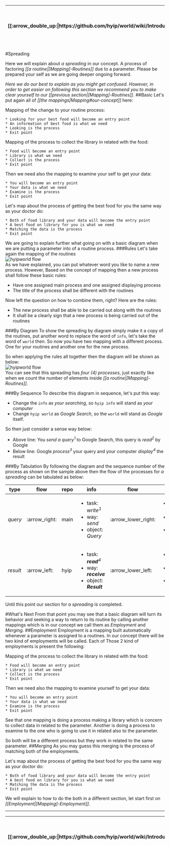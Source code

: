 <table>
  <thead>
    <tr>
      <th>[[:arrow_double_up:|https://github.com/hyip/world/wiki/Introduction]]</th>
      <th>[[:arrow_up_small:|https://github.com/hyipworld/hyipworld.github.io/wiki/Introduction]]</th>
      <th>[[:rewind:|Introduction]] [[Intro|Introduction]]</th>
      <th>[[:arrow_backward:|[Mapping]-Routines]] [[Prev|[Mapping]-Routines]]</th>
      <th>[[:repeat:|[Mapping]-Spreading]] [[Reload|[Mapping]-Spreading]]</th>
      <th>[[Next|[Mapping]-Employment]] [[:arrow_forward:|[Mapping]-Employment]]</th>
      <th>[[Last|maps]] [[:fast_forward:|maps]]</th>
      <th>[[:arrow_down_small:|https://github.com/hyip/rating]]</th>
      <th>[[:arrow_double_down:|https://github.com/hyip/rating/wiki/Introduction]]</th>
    </tr>
  </thead>
</table>
#Spreading

Here we will explain about _a spreading_ in our concept. A process of factoring _[[a routine|[Mapping]-Routines]]_ due to a parameter. Please be prepared your self as we are going deeper ongoing forward.

_Here we do our best to explain as you might get confused. However, in order to get easier on following this section we recommend you to make clear yourself to our [[previous section|[Mapping]-Routines]]_.
##Basic
Let's put again all of _[[the mappings|Mapping#our-concept]]_ here:

Mapping of the change to your routine process:
```
* Looking for your best food will become an entry point
* An information of best food is what we need 
* Looking is the process
* Exit point  
```
Mapping of the process to collect the library in related with the food:
```
* Food will become an entry point
* Library is what we need 
* Collect is the process
* Exit point  
```
Then we need also the mapping to examine your self to get your data:
```
* You will become an entry point
* Your data is what we need 
* Examine is the process
* Exit point  
```
Let's map about the process of getting the best food for you the same way as your doctor do:
```
* Both of food library and your data will become the entry point
* A best food on library for you is what we need 
* Matching the data is the process
* Exit point  
``` 
We are going to explain further what going on with a basic diagram when we are putting a parameter into of a routine process. 
###Rules
Let's take again the mapping of the routines    
![hyipworld flow](https://hyipworld.github.io/images/github/doc/figure4.png)   
As we have explained, you can put whatever word you like to name a new process. However, Based on the concept of mapping then a new process shall follow these basic rules:
* Have one assigned main process and one assigned displaying process
* The title of the process shall be different with the routines
  
Now left the question on how to combine them, right? Here are the rules:  
* The new process shall be able to be carried out along with the routines
* It shall be a clearly sign that a new process is being carried out of the routines

###By Diagram
To show the spreading by diagram simply make it a copy of the routines, put another word to replace the word of `info`, let's take the word of `world` then. So now you have two mapping with a different process. One for your routines and another one for the new process.

So when applying the rules all together then the diagram will be shown as below:  
![hyipworld flow](https://hyipworld.github.io/images/github/doc/figure5.png)  
You can see that this spreading has _four (4) processes_, just exactly like when we count the number of elements inside _[[a routine|[Mapping]-Routines]]_.

###By Sequence
To describe this diagram in sequence, let's put this way:
* Change the `info` as _your searching_, so `hyip info` will stand as _your computer_
* Change `hyip world` as _Google Search_, so the `world` will stand as _Google_ itself. 

So then just consider a sense way below:  
* Above line: You _send a query_<sup><i>1</i></sup> to Google Search, this query is _read_<sup><i>2</i></sup> by Google
* Below line: Google _process_<sup><i>3</i></sup> your query and your computer _display_<sup><i>4</i></sup> the result

###By Tabulation
By following the diagram and the sequence number of the process as shown on the sample above then the flow of the processes for _a spreading_ can be tabulated as below:
<table>
  <thead>
    <tr>
      <th>type</th>
      <th>flow</th>
      <th>repo</th>
      <th>info</th>
      <th>flow</th>
      <th>world</th>
      <th>flow</th>
    </tr>
  </thead>
  <tbody>
    <tr>
      <td scope="row"><i>query</i></td>
      <td scope="row">:arrow_right:</td>
      <td scope="row">main</td>
      <td scope="row">
        <ul>
          <li>task: <i>write</i><sup><i>1</i></sup></li>
          <li>way: <i>send</i></li>
          <li>object: <i>Query</i></li>
        </ul>
      </td>
      <td scope="row">:arrow_lower_right:</td>
      <td scope="row">
        <ul>
          <li>task: <i>write</i><sup><i>3</i></li>
          <li>way: <strong><i>send</i></strong></li>
          <li>object: <strong><i>Result</i></sup></strong></li>
        </ul>
      </td>
      <td scope="row">:arrow_left:</td>
    </tr>
    <tr>
      <td scope="row"><i>result</i></td>
      <td scope="row">:arrow_left:</td>
      <td scope="row">hyip</td>
      <td scope="row">
        <ul>
          <li>task: <strong><i>read</i></sup></strong><sup><i>4</i></li>
          <li>way: <strong><i>receive</i></strong></li>
          <li>object: <strong><i>Result</i></strong></li>
        </ul>
      </td>
      <td scope="row">:arrow_lower_left:</td>
      <td scope="row">
        <ul>
          <li>task: <strong><i>read</i></sup></strong><sup><i>2</i></li>
          <li>way: <i>receive</i></li>
          <li>object: <i>Query</i></li>
        </ul>
      </td>
      <td scope="row">:arrow_heading_up:</td>
    </tr>
  </tbody>
</table>

Until this point our section for _a spreading_ is completed.
  
#What's Next
From that point you may see that a basic diagram will turn its behavior and seeking a way to return to its routine by calling another mappings which is in our concept we call them as _Employment_ and _Merging_. 
##Employment
Employment is a mapping built automatically whenever a parameter is assigned to a routines. In our concept there will be two kind of employments will be called. Each of Those 2 kind of employments is present the following:

Mapping of the process to collect the library in related with the food:
```
* Food will become an entry point
* Library is what we need 
* Collect is the process
* Exit point  
```
Then we need also the mapping to examine yourself to get your data:
```
* You will become an entry point
* Your data is what we need 
* Examine is the process
* Exit point  
```
See that one mapping is doing a process making a library which is concern to collect data in related to the parameter. Another is doing a process to examine to the one who is going to use it in related also to the parameter. 

So both will be a different process but they work in related to the same parameter.
##Merging
As you may guess this merging is the process of matching both of the employments.

Let's map about the process of getting the best food for you the same way as your doctor do:
```
* Both of food library and your data will become the entry point
* A best food on library for you is what we need 
* Matching the data is the process
* Exit point  
```
We will explain to how to do the both in a different section, let start first on _[[Employment|[Mapping]-Employment]]_.
***
<table>
  <thead>
    <tr>
      <th>[[:arrow_double_up:|https://github.com/hyip/world/wiki/Introduction]]</th>
      <th>[[:arrow_up_small:|https://github.com/hyipworld/hyipworld.github.io/wiki/Introduction]]</th>
      <th>[[:rewind:|Introduction]] [[Intro|Introduction]]</th>
      <th>[[:arrow_backward:|[Mapping]-Routines]] [[Prev|[Mapping]-Routines]]</th>
      <th>[[:repeat:|[Mapping]-Spreading]] [[Reload|[Mapping]-Spreading]]</th>
      <th>[[Next|[Mapping]-Employment]] [[:arrow_forward:|[Mapping]-Employment]]</th>
      <th>[[Last|maps]] [[:fast_forward:|maps]]</th>
      <th>[[:arrow_down_small:|https://github.com/hyip/rating]]</th>
      <th>[[:arrow_double_down:|https://github.com/hyip/rating/wiki/Introduction]]</th>
    </tr>
  </thead>
</table>